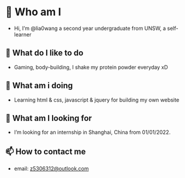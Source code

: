 # 👋  Who am I
- Hi, I’m @lia0wang a second year undergraduate from UNSW, a self-learner
## 👀  What do I like to do
- Gaming, body-building, I shake my protein powder everyday xD
## 🌱  What am i doing
- Learning html & css, javascript & jquery for building my own website
## 💞️  What am I looking for
- I’m looking for an internship in Shanghai, China from 01/01/2022.
## 📫  How to contact me
- email: z5306312@outlook.com

<!---
lia0wang/lia0wang is a ✨ special ✨ repository because its `README.md` (this file) appears on your GitHub profile.
You can click the Preview link to take a look at your changes.
--->
